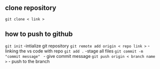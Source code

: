 ## clone repository 
`git clone < link >`
## how to push to github
`git init` -intialize git repository
`git remote add origin < repo link >` - linking the vs code with repo
`git add .` -stage all files
`git commit -m "commit message" ` - give commit message
`git push origin < branch name >` - push to the branch